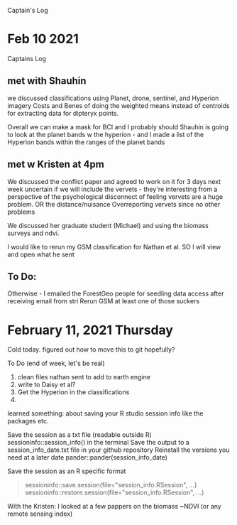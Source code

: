 Captain's Log


# Feb 10 2021

Captains Log

## met with Shauhin
we discussed classifications using Planet, drone, sentinel, and Hyperion imagery 
Costs and Benes of doing the weighted means instead of centroids for extracting data for dipteryx points. 

Overall we can make a mask for BCI and I probably should 
Shauhin is going to look at the planet bands w the hyperion - and I made a list of the Hyperion bands within the ranges of the planet bands 


## met w Kristen at 4pm
We discussed the conflict paper and agreed to work on it for 3 days next week
uncertain if we will include the vervets - they're interesting from a perspective of the psychological disconnect of feeling vervets are a huge problem. OR the distance/nuisance 
Overreporting vervets since no other problems 

We discussed her graduate student (Michael) and using the biomass surveys and ndvi.


I would like to rerun my GSM classification for Nathan et al. SO I will view and open what he sent

## To Do: 
Otherwise - I emailed the ForestGeo people for seedling data access after receiving email from stri
Rerun GSM at least one of those suckers 

# February 11, 2021 Thursday

Cold today. figured out how to move this to git hopefully?

To Do (end of week, let's be real)
1. clean files nathan sent to add to earth engine
2. write to Daisy et al? 
3. Get the Hyperion in the classifications
4. 

learned something: about saving your R studio session info like the packages etc. 


Save the session as a txt file (readable outside R)
sessioninfo::session_info() in the terminal
Save the output to a session_info_date.txt file in your github repository
Reinstall the versions you need at a later date
pander::pander(session_info_date)

Save the session as an R specific format
> sessioninfo::save.session(file="session_info.RSession", ...)
> sessioninfo::restore.session(file="session_info.RSession", ...)


With the Kristen: I looked at a few pappers on the biomass ~NDVI (or any remote sensing index) 